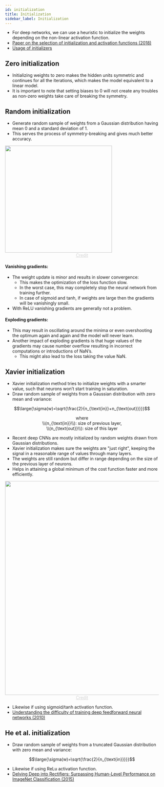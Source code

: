 ```yaml
---
id: initialization
title: Initialization
sidebar_label: Initialization
---
```


- For deep networks, we can use a heuristic to initialize the weights depending on the non-linear activation function.
- [Paper on the selection of initialization and activation functions (2018)](https://arxiv.org/pdf/1805.08266.pdf)
- [Usage of initializers](https://keras.io/initializers/)

## Zero initialization

- Initializing weights to zero makes the hidden units symmetric and continues for all the iterations, which makes the model equivalent to a linear model.
- It is important to note that setting biases to 0 will not create any troubles as non-zero weights take care of breaking the symmetry.

## Random initialization

- Generate random sample of weights from a Gaussian distribution having mean 0 and a standard deviation of 1.
- This serves the process of symmetry-breaking and gives much better accuracy.

<img width=350 src="/datadocs/assets/sigmoid.png"/>
<center><a href="https://mnsgrg.com/2017/12/21/xavier-initialization/" style="color: lightgrey">Credit</a></center>

#### Vanishing gradients:
- The weight update is minor and results in slower convergence:
    - This makes the optimization of the loss function slow. 
    - In the worst case, this may completely stop the neural network from training further.
    - In case of sigmoid and tanh, if weights are large then the gradients will be vanishingly small.
- With ReLU vanishing gradients are generally not a problem.

#### Exploding gradients:
- This may result in oscillating around the minima or even overshooting the optimum again and again and the model will never learn. 
- Another impact of exploding gradients is that huge values of the gradients may cause number overflow resulting in incorrect computations or introductions of NaN’s. 
    - This might also lead to the loss taking the value NaN.

## Xavier initialization

- Xavier initialization method tries to initialize weights with a smarter value, such that neurons won’t start training in saturation.
- Draw random sample of weights from a Gaussian distribution with zero mean and variance:

$$\large{\sigma(w)=\sqrt{\frac{2}{n_{\text{in}}+n_{\text{out}}}}}$$
<center>where</center>
<center>\\(n_{\text{in}}\\): size of previous layer,</center>
<center>\\(n_{\text{out}}\\): size of this layer</center>

- Recent deep CNNs are mostly initialized by random weights drawn from Gaussian distributions.
- Xavier initialization makes sure the weights are "just right", keeping the signal in a reasonable range of values through many layers.
- The weights are still random but differ in range depending on the size of the previous layer of neurons.
- Helps in attaining a global minimum of the cost function faster and more efficiently.

<img width=700 src="/datadocs/assets/training-losses.png"/>
<center><a href="https://intoli.com/blog/neural-network-initialization/" style="color: lightgrey">Credit</a></center>

- Likewise if using sigmoid/tanh activation function.
- [Understanding the difficulty of training deep feedforward neural networks (2010)](http://proceedings.mlr.press/v9/glorot10a/glorot10a.pdf)

## He et al. initialization

- Draw random sample of weights from a truncated Gaussian distribution with zero mean and variance:

$$\large{\sigma(w)=\sqrt{\frac{2}{n_{\text{in}}}}}$$

- Likewise if using ReLu activation function.
- [Delving Deep into Rectifiers: Surpassing Human-Level Performance on ImageNet Classification (2015)](https://arxiv.org/pdf/1502.01852v1.pdf)